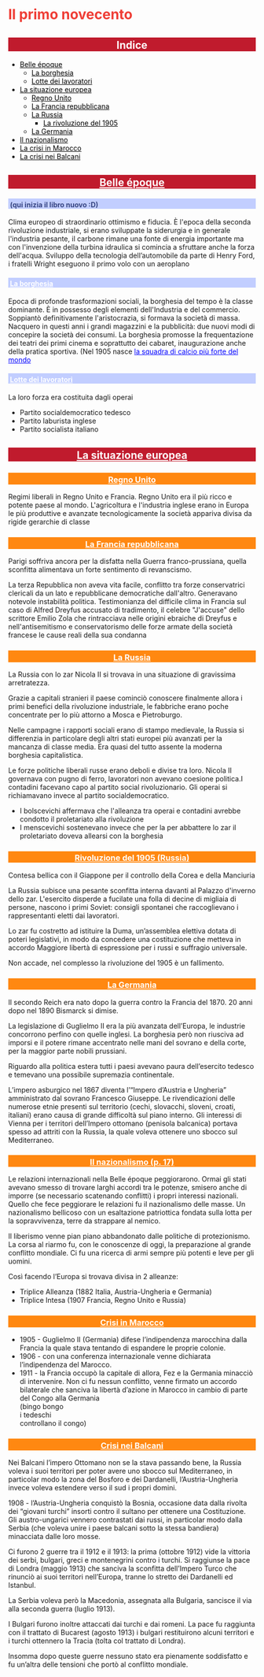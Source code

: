<style type="text/css">
	h1 { color: #EF3E36; }
	h2
	{
		padding-top: 0.7%;
		padding-bottom: auto;
		width: 100%;
		text-align: center;
		color: white;
		background-color: #C01B2D;
	}
	h3
	{
		padding-top: 0.7%;
		padding-bottom: auto;
		text-align: center;
		width: 100%;
		background-color: #FF8811;
		color:white;
	}

	h4
	{
		color: #384682;
		background-color: #c2ceff;
		padding-top: 0.7%;
		padding-left: 0.7%;
	}
	h5 { color: #7C839D; }

	a:link { color: white; }
	a:visited { color: white; }
	ul a:link { color: black; }
	ul a:visited { color: black; }
</style>

# Il primo novecento

## Indice

- <a href="#belle">Belle époque</a>
	- <a href="#borghesia">La borghesia</a>
	- <a href="#lotte-lavoratori">Lotte dei lavoratori</a>
- <a href="#situazione-europea">La situazione europea</a>
	- <a href="#regno-unito">Regno Unito</a>
	- <a href="#francia">La Francia repubblicana</a>
	- <a href="#russia">La Russia</a>
		- <a href="#rivoluzione-1905">La rivoluzione del 1905</a>
	- <a href="#germania">La Germania</a>
- <a href="#nazionalismo">Il nazionalismo</a>
- <a href="#crisi-marocco">La crisi in Marocco</a>
- <a href="#crisi-balcani">La crisi nei Balcani</a>

## <a href="#indice" id="belle">Belle époque</a>
#### (qui inizia il libro nuovo :D)

Clima europeo di straordinario ottimismo e fiducia.
È l'epoca della seconda rivoluzione industriale, si erano sviluppate la siderurgia e in generale l'industria pesante, il carbone rimane una fonte di energia importante ma con l'invenzione della turbina idraulica si comincia a sfruttare anche la forza dell'acqua. Sviluppo della tecnologia dell’automobile da parte di Henry Ford, i fratelli Wright eseguono il primo volo con un aeroplano

#### <a href="#indice" id="borghesia">La borghesia</a>

Epoca di profonde trasformazioni sociali, la borghesia del tempo è la classe dominante. È in possesso degli elementi dell'Industria e del commercio. Soppiantò definitivamente l'aristocrazia, si formava la società di massa. Nacquero in questi anni i grandi magazzini e la pubblicità: due nuovi modi di concepire la società dei consumi. La borghesia promosse la frequentazione dei teatri dei primi cinema e soprattutto dei cabaret, inaugurazione anche della pratica sportiva. (Nel 1905 nasce <a href="https://it.wikipedia.org/wiki/Galatasaray_Spor_Kul%C3%BCb%C3%BC" style="color:blue;">la squadra di calcio più forte del mondo</a>

#### <a href="#indice" id="lotte-lavoratori">Lotte dei lavoratori</a>

La loro forza era costituita dagli operai

- Partito socialdemocratico tedesco
- Partito laburista inglese
- Partito socialista italiano

## <a href="#indice" id="situazione-europea">La situazione europea</a>

### <a href="#indice" id="regno-unito">Regno Unito</a>

Regimi liberali in Regno Unito e Francia. Regno Unito era il più ricco e potente paese al mondo. L'agricoltura e l'industria inglese erano in Europa le più produttive e avanzate tecnologicamente la società appariva divisa da rigide gerarchie di classe

### <a href="#indice" id="francia">La Francia repubblicana</a>

Parigi soffriva ancora per la disfatta nella Guerra franco-prussiana, quella sconfitta alimentava un forte sentimento di revanscismo.

La terza Repubblica non aveva vita facile, conflitto tra forze conservatrici clericali da un lato e repubblicane democratiche dall'altro. Generavano notevole instabilità politica. Testimonianza del difficile clima in Francia sul caso di Alfred Dreyfus accusato di tradimento, il celebre "J'accuse" dello scrittore Emilio Zola che rintracciava nelle origini ebraiche di Dreyfus e nell'antisemitismo e conservatorismo delle forze armate della società francese le cause reali della sua condanna

### <a href="#indice" id="russia">La Russia</a>

La Russia con lo zar Nicola II si trovava in una situazione di gravissima arretratezza.

Grazie a capitali stranieri il paese cominciò conoscere finalmente allora i primi benefici della rivoluzione industriale, le fabbriche erano poche concentrate per lo più attorno a Mosca e Pietroburgo.

Nelle campagne i rapporti sociali erano di stampo medievale, la Russia si differenzia in particolare degli altri stati europei più avanzati per la mancanza di classe media. Era quasi del tutto assente la moderna borghesia capitalistica.

Le forze politiche liberali russe erano deboli e divise tra loro. Nicola II governava con pugno di ferro, lavoratori non avevano coesione politica.I contadini facevano capo al partito social rivoluzionario. Gli operai si richiamavano invece al partito socialdemocratico.

- I bolscevichi affermava che l'alleanza tra operai e contadini avrebbe condotto il proletariato alla rivoluzione
- I menscevichi sostenevano invece che per la per abbattere lo zar il proletariato doveva allearsi con la borghesia

### <a href="#indice" id="rivoluzione-1905">Rivoluzione del 1905 (Russia)</a>

Contesa bellica con il Giappone per il controllo della Corea e della Manciuria

La Russia subisce una pesante sconfitta interna davanti al Palazzo d'inverno dello zar. L'esercito disperde a fucilate una folla di decine di migliaia di persone, nascono i primi Soviet: consigli spontanei che raccoglievano i rappresentanti eletti dai lavoratori.

Lo zar fu costretto ad istituire la Duma, un’assemblea elettiva dotata di poteri legislativi, in modo da concedere una costituzione che metteva in accordo Maggiore libertà di espressione per i russi e suffragio universale.

Non accade, nel complesso la rivoluzione del 1905 è un fallimento.

### <a href="#indice" id="germania">La Germania</a>

Il secondo Reich era nato dopo la guerra contro la Francia del 1870. 20 anni dopo nel 1890 Bismarck si dimise.

La legislazione di Guglielmo II era la più avanzata dell’Europa, le industrie concorrono perfino con quelle inglesi. La borghesia però non riusciva ad imporsi e il potere rimane accentrato nelle mani del sovrano e della corte, per la maggior parte nobili prussiani.

Riguardo alla politica estera tutti i paesi avevano paura dell’esercito tedesco e temevano una possibile supremazia continentale.

L’impero asburgico nel 1867 diventa l’“Impero d’Austria e Ungheria” amministrato dal sovrano Francesco Giuseppe. Le rivendicazioni delle numerose etnie presenti sul territorio (cechi, slovacchi, sloveni, croati, italiani) erano causa di grande difficoltà sul piano interno. Gli interessi di Vienna per i territori dell’Impero ottomano (penisola balcanica) portava spesso ad attriti con la Russia, la quale voleva ottenere uno sbocco sul Mediterraneo.

### <a href="#indice" id="nazionalismo">Il nazionalismo (p. 17)</a>

Le relazioni internazionali nella Belle époque peggiorarono. Ormai gli stati avevano smesso di trovare larghi accordi tra le potenze, smisero anche di imporre (se necessario scatenando conflitti) i propri interessi nazionali. Quello che fece peggiorare le relazioni fu il nazionalismo delle masse. Un nazionalismo bellicoso con un esaltazione patriottica fondata sulla lotta per la sopravvivenza, terre da strappare al nemico.

Il liberismo venne pian piano abbandonato dalle politiche di protezionismo. La corsa al riarmo fu, con le conoscenze di oggi, la preparazione al grande conflitto mondiale. Ci fu una ricerca di armi sempre più potenti e leve per gli uomini.

Così facendo l’Europa si trovava divisa in 2 alleanze:

- Triplice Alleanza (1882 Italia, Austria-Ungheria e Germania)
- Triplice Intesa (1907 Francia, Regno Unito e Russia)

### <a href="#indice" id="crisi-marocco">Crisi in Marocco</a>

- 1905 - Guglielmo II (Germania) difese l’indipendenza marocchina dalla Francia la quale stava tentando di espandere le proprie colonie.
- 1906 - con una conferenza internazionale venne dichiarata l’indipendenza del Marocco.
- 1911 - la Francia occupò la capitale di allora, Fez e la Germania minacciò di intervenire. Non ci fu nessun conflitto, venne firmato un accordo bilaterale che sanciva la libertà d’azione in Marocco in cambio di parte del Congo alla Germania <br>(bingo bongo<br>i tedeschi<br> controllano il congo)

### <a href="#indice" id="crisi-balcani">Crisi nei Balcani</a>

Nei Balcani l’impero Ottomano non se la stava passando bene, la Russia voleva i suoi territori per poter avere uno sbocco sul Mediterraneo, in particolar modo la zona del Bosforo e dei Dardanelli, l’Austria-Ungheria invece voleva estendere verso il sud i propri domini.

1908 - l’Austria-Ungheria conquistò la Bosnia, occasione data dalla rivolta dei “giovani turchi” insorti contro il sultano per ottenere una Costituzione. Gli austro-ungarici vennero contrastati dai russi, in particolar modo dalla Serbia (che voleva unire i paese balcani sotto la stessa bandiera) minacciata dalle loro mosse.

Ci furono 2 guerre tra il 1912 e il 1913: la prima (ottobre 1912) vide la vittoria dei serbi, bulgari, greci e montenegrini contro i turchi. Si raggiunse la pace di Londra (maggio 1913) che sanciva la sconfitta dell’Impero Turco che rinunciò ai suoi territori nell’Europa, tranne lo stretto dei Dardanelli ed Istanbul.

La Serbia voleva però la Macedonia, assegnata alla Bulgaria, sancisce il via alla seconda guerra (luglio 1913).

I Bulgari furono inoltre attaccati dai turchi e dai romeni. La pace fu raggiunta con il trattato di Bucarest (agosto 1913) i bulgari restituirono alcuni territori e i turchi ottennero la Tracia (tolta col trattato di Londra).

Insomma dopo queste guerre nessuno stato era pienamente soddisfatto e fu un’altra delle tensioni che portò al conflitto mondiale.
